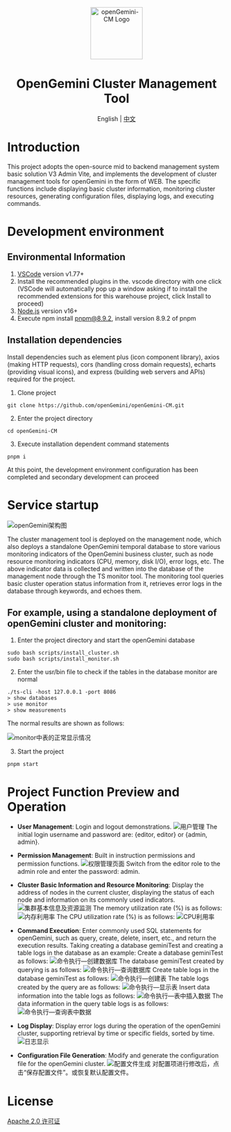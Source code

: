 <div align="center">
  <img alt="openGemini-CM Logo" width="120" height="120" src="./src/assets/layouts/logo.png">
  <h1>OpenGemini Cluster Management Tool</h1>
  <span>English | <a href="./README.zh-CN.md">中文</a></span>
</div>

# Introduction
This project adopts the open-source mid to backend management system basic solution V3 Admin Vite, and implements the development of cluster management tools for openGemini in the form of WEB. The specific functions include displaying basic cluster information, monitoring cluster resources, generating configuration files, displaying logs, and executing commands.

# Development environment

## Environmental Information
1. [VSCode](https://code.visualstudio.com/Download) version v1.77+
2. Install the recommended plugins in the. vscode directory with one click (VSCode will automatically pop up a window asking if to install the recommended extensions for this warehouse project, click Install to proceed)
3. [Node.js](https://nodejs.org/en/download) version v16+
4. Execute npm install pnpm@8.9.2, install version 8.9.2 of pnpm

## Installation dependencies
Install dependencies such as element plus (icon component library), axios (making HTTP requests), cors (handling cross domain requests), echarts (providing visual icons), and express (building web servers and APIs) required for the project.
1. Clone project
```
git clone https://github.com/openGemini/openGemini-CM.git
```
2. Enter the project directory
```
cd openGemini-CM
```
3. Execute installation dependent command statements
```
pnpm i
```
At this point, the development environment configuration has been completed and secondary development can proceed

# Service startup

![openGemini架构图](https://github.com/25hours886/image/blob/main/openGemini-image/openGemini%E6%9E%B6%E6%9E%84.png)

The cluster management tool is deployed on the management node, which also deploys a standalone OpenGemini temporal database to store various monitoring indicators of the OpenGemini business cluster, such as node resource monitoring indicators (CPU, memory, disk I/O), error logs, etc. The above indicator data is collected and written into the database of the management node through the TS monitor tool. The monitoring tool queries basic cluster operation status information from it, retrieves error logs in the database through keywords, and echoes them.

## For example, using a standalone deployment of openGemini cluster and monitoring:
1. Enter the project directory and start the openGemini database
```
sudo bash scripts/install_cluster.sh
sudo bash scripts/install_monitor.sh
```
2. Enter the usr/bin file to check if the tables in the database monitor are normal
```
./ts-cli -host 127.0.0.1 -port 8086
> show databases
> use monitor
> show measurements
```
The normal results are shown as follows:

![monitor中表的正常显示情况](https://github.com/25hours886/image/blob/main/openGemini-image/monitor%E4%B8%AD%E8%A1%A8%E7%9A%84%E6%AD%A3%E5%B8%B8%E6%98%BE%E7%A4%BA%E6%83%85%E5%86%B5.png)

3. Start the project
```
pnpm start
```

# Project Function Preview and Operation

- **User Management**: Login and logout demonstrations.
![用户管理](https://github.com/25hours886/image/blob/main/openGemini-image/%E7%94%A8%E6%88%B7%E7%AE%A1%E7%90%86.png)
The initial login username and password are: {editor, editor} or {admin, admin}.

- **Permission Management**: Built in instruction permissions and permission functions.
![权限管理页面](https://github.com/25hours886/image/blob/main/openGemini-image/%E6%9D%83%E9%99%90%E7%AE%A1%E7%90%86.png)
Switch from the editor role to the admin role and enter the password: admin.

- **Cluster Basic Information and Resource Monitoring**: Display the address of nodes in the current cluster, displaying the status of each node and information on its commonly used indicators.
![集群基本信息及资源监测](https://github.com/25hours886/image/blob/main/openGemini-image/%E9%9B%86%E7%BE%A4%E8%B5%84%E6%BA%90%E7%9B%91%E6%B5%8B.png)
The memory utilization rate (%) is as follows:
![内存利用率](https://github.com/25hours886/image/blob/main/openGemini-image/%E5%86%85%E5%AD%98%E5%88%A9%E7%94%A8%E7%8E%87(%25).jpg)
The CPU utilization rate (%) is as follows:
![CPU利用率](https://github.com/25hours886/image/blob/main/openGemini-image/CPU%E5%88%A9%E7%94%A8%E7%8E%87(%25).jpg)

- **Command Execution**: Enter commonly used SQL statements for openGemini, such as query, create, delete, insert, etc., and return the execution results. Taking creating a database geminiTest and creating a table logs in the database as an example:
Create a database geminiTest as follows:
![命令执行—创建数据库](https://github.com/25hours886/image/blob/main/openGemini-image/%E5%91%BD%E4%BB%A4%E6%89%A7%E8%A1%8C%E2%80%94%E5%88%9B%E5%BB%BA%E6%95%B0%E6%8D%AE%E5%BA%93.png)
The database geminiTest created by querying is as follows:
![命令执行—查询数据库](https://github.com/25hours886/image/blob/main/openGemini-image/%E5%91%BD%E4%BB%A4%E6%89%A7%E8%A1%8C%E2%80%94%E6%9F%A5%E8%AF%A2%E6%95%B0%E6%8D%AE%E5%BA%93.png)
Create table logs in the database geminiTest as follows:
![命令执行—创建表](https://github.com/25hours886/image/blob/main/openGemini-image/%E5%91%BD%E4%BB%A4%E6%89%A7%E8%A1%8C%E2%80%94%E5%88%9B%E5%BB%BA%E8%A1%A8.png)
The table logs created by the query are as follows:
![命令执行—显示表](https://github.com/25hours886/image/blob/main/openGemini-image/%E5%91%BD%E4%BB%A4%E6%89%A7%E8%A1%8C%E2%80%94%E6%98%BE%E7%A4%BA%E8%A1%A8.png)
Insert data information into the table logs as follows:
![命令执行—表中插入数据](https://github.com/25hours886/image/blob/main/openGemini-image/%E5%91%BD%E4%BB%A4%E6%89%A7%E8%A1%8C%E2%80%94%E8%A1%A8%E4%B8%AD%E6%8F%92%E5%85%A5%E6%95%B0%E6%8D%AE.png)
The data information in the query table logs is as follows:
![命令执行—查询表中数据](https://github.com/25hours886/image/blob/main/openGemini-image/%E5%91%BD%E4%BB%A4%E6%89%A7%E8%A1%8C%E2%80%94%E6%9F%A5%E8%AF%A2%E8%A1%A8%E4%B8%AD%E6%95%B0%E6%8D%AE.png)

- **Log Display**: Display error logs during the operation of the openGemini cluster, supporting retrieval by time or specific fields, sorted by time.
![日志显示](https://github.com/25hours886/image/blob/main/openGemini-image/%E6%97%A5%E5%BF%97%E6%98%BE%E7%A4%BA.png)

- **Configuration File Generation**: Modify and generate the configuration file for the openGemini cluster.
![配置文件生成](https://github.com/25hours886/image/blob/main/openGemini-image/%E9%85%8D%E7%BD%AE%E6%96%87%E4%BB%B6%E7%94%9F%E6%88%90.png)
对配置项进行修改后，点击“保存配置文件”。或恢复默认配置文件。

# License
[Apache 2.0 许可证](./LICENSE)